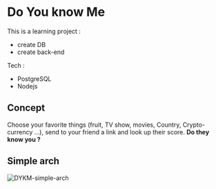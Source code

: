 # Do You know Me
This is a learning project :
* create DB
* create back-end

Tech :
* PostgreSQL
* Nodejs

## Concept
Choose your favorite things (fruit, TV show, movies, Country, Crypto-currency ...), send to your friend a link and look up their score. 
**Do they know you ?**

## Simple arch
![DYKM-simple-arch](https://user-images.githubusercontent.com/33447485/121808981-495f3a80-cc5b-11eb-9134-8c2fdc1300d2.png)
